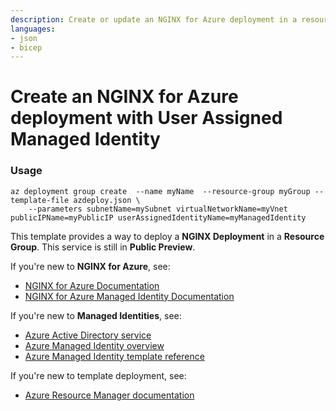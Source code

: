 ```yaml
---
description: Create or update an NGINX for Azure deployment in a resource group associated with a public IP address.
languages:
- json
- bicep
---
```


# Create an NGINX for Azure deployment with User Assigned Managed Identity

### Usage
```
az deployment group create  --name myName  --resource-group myGroup --template-file azdeploy.json \
    --parameters subnetName=mySubnet virtualNetworkName=myVnet publicIPName=myPublicIP userAssignedIdentityName=myManagedIdentity
```

This template provides a way to deploy a **NGINX Deployment** in a **Resource Group**. This service is still in **Public Preview**.

If you're new to **NGINX for Azure**, see:

- [NGINX for Azure Documentation](https://docs.nginx.com/nginx-for-azure/)
- [NGINX for Azure Managed Identity Documentation](https://docs.nginx.com/nginx-for-azure/management/managed-identity/)

If you're new to **Managed Identities**, see:

- [Azure Active Directory service](https://azure.microsoft.com/en-us/services/active-directory/)
- [Azure Managed Identity overview](https://docs.microsoft.com/en-us/azure/active-directory/managed-identities-azure-resources/overview)
- [Azure Managed Identity template reference](https://docs.microsoft.com/en-us/azure/templates/microsoft.managedidentity/userassignedidentities)

If you're new to template deployment, see:

- [Azure Resource Manager documentation](https://docs.microsoft.com/azure/azure-resource-manager/)
